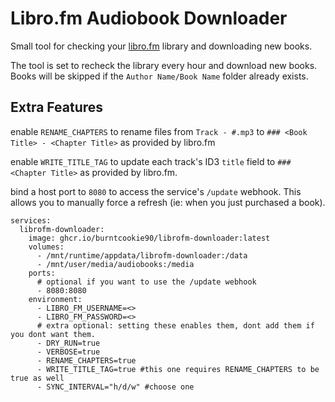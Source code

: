 # Libro.fm Audiobook Downloader

Small tool for checking your [libro.fm](https://libro.fm) library and downloading new books.

The tool is set to recheck the library every hour and download new books. Books will be skipped if the `Author Name/Book Name` folder already exists.

## Extra Features

enable `RENAME_CHAPTERS` to rename files from `Track - #.mp3` to `### <Book Title> - <Chapter Title>` as provided by libro.fm

enable `WRITE_TITLE_TAG` to update each track's ID3 `title` field to `### <Chapter Title>` as provided by libro.fm.

bind a host port to `8080` to access the service's `/update` webhook. This allows you to manually force a refresh (ie: when you just purchased a book).

```
services:
  librofm-downloader:
    image: ghcr.io/burntcookie90/librofm-downloader:latest
    volumes:
      - /mnt/runtime/appdata/librofm-downloader:/data
      - /mnt/user/media/audiobooks:/media
    ports:
      # optional if you want to use the /update webhook
      - 8080:8080 
    environment:
      - LIBRO_FM_USERNAME=<>
      - LIBRO_FM_PASSWORD=<>
      # extra optional: setting these enables them, dont add them if you dont want them.
      - DRY_RUN=true 
      - VERBOSE=true
      - RENAME_CHAPTERS=true
      - WRITE_TITLE_TAG=true #this one requires RENAME_CHAPTERS to be true as well
      - SYNC_INTERVAL="h/d/w" #choose one
```
